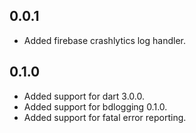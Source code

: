 ## 0.0.1

* Added firebase crashlytics log handler.

## 0.1.0

* Added support for dart 3.0.0.
* Added support for bdlogging 0.1.0.
* Added support for fatal error reporting.